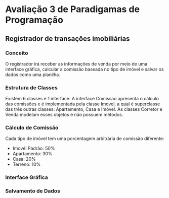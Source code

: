 # Avaliação 3 de Paradigamas de Programação
## Registrador de transações imobiliárias

### Conceito
O registrador irá receber as informações de venda por meio de uma interface gráfica, calcular a comissão baseada no tipo de imóvel e salvar os dados como uma planilha.

### Estrutura de Classes
Existem 6 classes e 1 interface.
A interface Comissao apresenta o cálculo das comissões e é implementada pela classe Imovel, a qual é superclasse das três outras classes: Apartamento, Casa e Imóvel.
As classes Corretor e Venda modelam esses objetos e não possuem métodos.

### Cálculo de Comissão
Cada tipo de imóvel tem uma porcentagem arbitrária de comissão diferente:
- Imovél Padrão: 50%
- Apartamento: 30%
- Casa: 20%
- Terreno: 10%

### Interface Gráfica

### Salvamento de Dados
